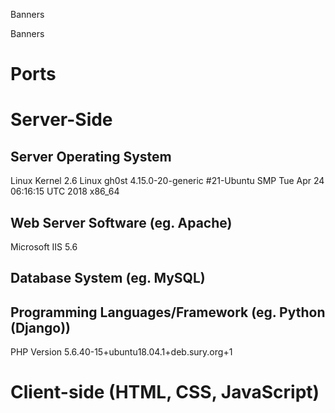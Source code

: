 Banners

Banners

# Ports



# Server-Side
## Server Operating System
Linux Kernel 2.6
Linux gh0st 4.15.0-20-generic #21-Ubuntu SMP Tue Apr 24 06:16:15 UTC 2018 x86_64 

## Web Server Software (eg. Apache)
Microsoft IIS 5.6

## Database System (eg. MySQL)

## Programming Languages/Framework (eg. Python (Django))
PHP Version 5.6.40-15+ubuntu18.04.1+deb.sury.org+1


# Client-side (HTML, CSS, JavaScript)

